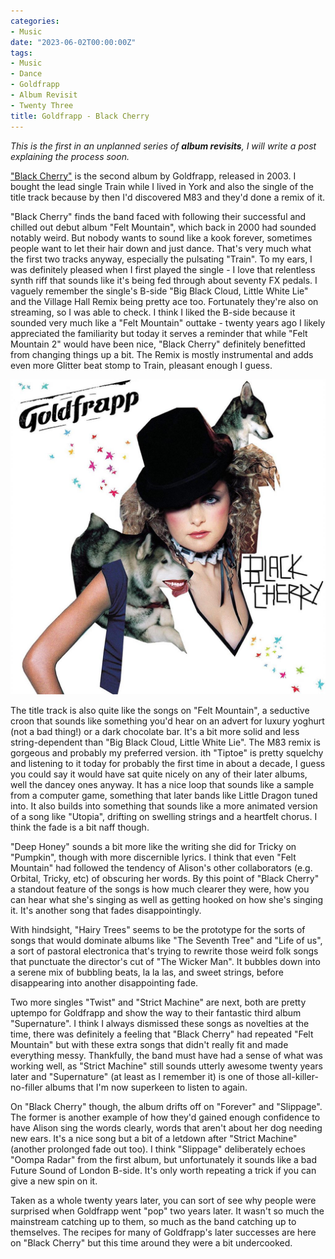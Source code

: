 ```yaml
---
categories:
- Music
date: "2023-06-02T00:00:00Z"
tags:
- Music
- Dance
- Goldfrapp
- Album Revisit
- Twenty Three
title: Goldfrapp - Black Cherry
---
```


_This is the first in an unplanned series of **album revisits**, I will write a post explaining the process soon._

["Black Cherry"](https://en.wikipedia.org/wiki/Black_Cherry_(Goldfrapp_album)) is the second album by Goldfrapp, released in 2003. I bought the lead single Train while I lived in York and also the single of the title track because by then I'd discovered M83 and they'd done a remix of it. 

"Black Cherry" finds the band faced with following their successful and chilled out debut album "Felt Mountain", which back in 2000 had sounded notably weird. But nobody wants to sound like a kook forever, sometimes people want to let their hair down and just dance. That's very much what the first two tracks anyway, especially the pulsating "Train". To my ears, I was definitely pleased when I first played the single - I love that relentless synth riff that sounds like it's being fed through about seventy FX pedals. I vaguely remember the single's B-side "Big Black Cloud, Little White Lie" and the Village Hall Remix being pretty ace too. Fortunately they're also on streaming, so I was able to check. I think I liked the B-side because it sounded very much like a "Felt Mountain" outtake - twenty years ago I likely appreciated the familiarity but today it serves a reminder that while "Felt Mountain 2" would have been nice, "Black Cherry" definitely benefitted from changing things up a bit. The Remix is mostly instrumental and adds even more Glitter beat stomp to Train, pleasant enough I guess. 

![Cover of Black Cherry album by Goldfrapp](/assets/images/album-revisits/goldfrapp-black-cherry.jpg)

The title track is also quite like the songs on "Felt Mountain", a seductive croon that sounds like something you'd hear on an advert for luxury yoghurt (not a bad thing!) or a dark chocolate bar. It's a bit more solid and less string-dependent than "Big Black Cloud, Little White Lie". The M83 remix is gorgeous and probably my preferred version.
ith
"Tiptoe" is pretty squelchy and listening to it today for probably the first time in about a decade, I guess you could say it would have sat quite nicely on any of their later albums, well the dancey ones anyway. It has a nice loop that sounds like a sample from a computer game, something that later bands like Little Dragon tuned into. It also builds into something that sounds like a more animated version of a song like "Utopia", drifting on swelling strings and a heartfelt chorus. I think the fade is a bit naff though. 

"Deep Honey" sounds a bit more like the writing she did for Tricky on "Pumpkin", though with more discernible lyrics. I think that even "Felt Mountain" had followed the tendency of Alison's other collaborators (e.g. Orbital, Tricky, etc) of obscuring her words. By this point of "Black Cherry" a standout feature of the songs is how much clearer they were, how you can hear what she's singing as well as getting hooked on how she's singing it. It's another song that fades disappointingly.

With hindsight, "Hairy Trees" seems to be the prototype for the sorts of songs that would dominate albums like "The Seventh Tree" and "Life of us", a sort of pastoral electronica that's trying to rewrite those weird folk songs that punctuate the director's cut of "The Wicker Man". It bubbles down into a serene mix of bubbling beats, la la las, and sweet strings, before disappearing into another disappointing fade.

Two more singles "Twist" and "Strict Machine" are next, both are pretty uptempo for Goldfrapp and show the way to their fantastic third album "Supernature". I think I always dismissed these songs as novelties at the time, there was definitely a feeling that "Black Cherry" had repeated "Felt Mountain" but with these extra songs that didn't really fit and made everything messy. Thankfully, the band must have had a sense of what was working well, as "Strict Machine" still sounds utterly awesome twenty years later and "Supernature" (at least as I remember it) is one of those all-killer-no-filler albums that I'm now superkeen to listen to again. 

On "Black Cherry" though, the album drifts off on "Forever" and "Slippage". The former is another example of how they'd gained enough confidence to have Alison sing the words clearly, words that aren't about her dog needing new ears. It's a nice song but a bit of a letdown after "Strict Machine" (another prolonged fade out too). I think "Slippage" deliberately echoes "Oompa Radar" from the first album, but unfortunately it sounds like a bad Future Sound of London B-side. It's only worth repeating a trick if you can give a new spin on it. 

Taken as a whole twenty years later, you can sort of see why people were surprised when Goldfrapp went "pop" two years later. It wasn't so much the mainstream catching up to them, so much as the band catching up to themselves. The recipes for many of Goldfrapp's later successes are here on "Black Cherry" but this time around they were a bit undercooked.

